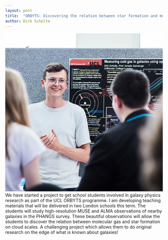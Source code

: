 ```yaml
---
layout: post
title:  "ORBYTS: Discovering the relation between star formation and molecular gas in galaxies"
author: Dirk Scholte
---
```


![alt text](/images/Orbyts_picture.png) 
We have started a project to get school students involved in galaxy physics research as part of the UCL ORBYTS programme. I am developing teaching materials that will be delivered in two London schools this term. The students will study high-resolution MUSE and ALMA observations of nearby galaxies in the PHANGS survey. These beautiful observations will allow the students to discover the relation between molecular gas and star formation on cloud scales. A challenging project which allows them to do original research on the edge of what is known about galaxies!

